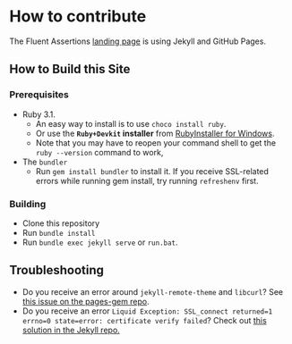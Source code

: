 # How to contribute

The Fluent Assertions [landing page](https://fluentassertions.com) is using Jekyll and GitHub Pages.

## How to Build this Site

### Prerequisites

* Ruby 3.1. 
    * An easy way to install is to use `choco install ruby`.
    * Or use the **`Ruby+Devkit` installer** from [RubyInstaller for Windows](https://rubyinstaller.org/downloads/archives/).
    * Note that you may have to reopen your command shell to get the `ruby --version` command to work,
* The `bundler` 
    * Run `gem install bundler` to install it. If you receive SSL-related errors while running gem install, try running `refreshenv` first.

### Building

* Clone this repository
* Run `bundle install`
* Run `bundle exec jekyll serve` or `run.bat`. 

## Troubleshooting

* Do you receive an error around `jekyll-remote-theme` and `libcurl`? See [this issue on the pages-gem repo](https://github.com/github/pages-gem/issues/526).
* Do you receive an error `Liquid Exception: SSL_connect returned=1 errno=0 state=error: certificate verify failed`? Check out [this solution in the Jekyll repo.](https://github.com/jekyll/jekyll/issues/3985#issuecomment-294266874)
